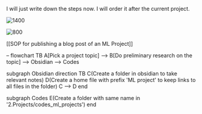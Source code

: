 I will just write down the steps now. I will order it after the current project.

![1400](images/SOP%20for%20an%20ML%20Project%2020Aug24_09-58.excalidraw)

![800](images/My%20SOP%20for%20an%20ML%20Project%2007Aug24_11-20.excalidraw)

[[SOP for publishing a blog post of an ML Project]] 

–
flowchart TB
A[Pick a project topic] -->
B[Do preliminary research on the topic]
--> Obsidian --> Codes

subgraph Obsidian
 direction TB
 C(Create a folder in obsidian to take relevant notes)
 D(Create a home file with prefix 'ML project' to keep links to 
 all files in the folder)
C --> D
end

subgraph Codes
E(Create a folder with same name in '2.Projects/codes_ml_projects')
end